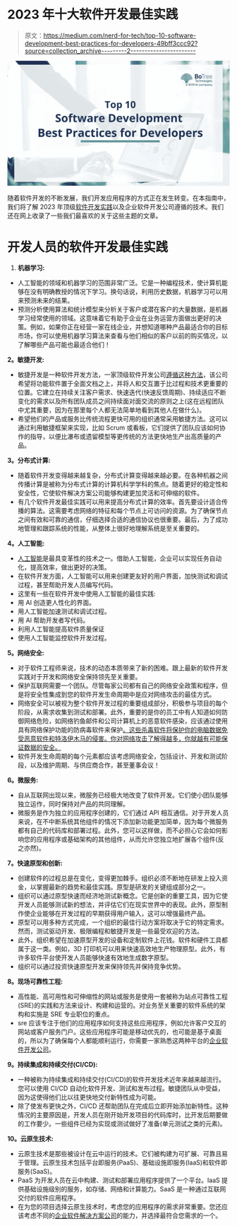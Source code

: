 # 2023 年十大软件开发最佳实践

> 原文：<https://medium.com/nerd-for-tech/top-10-software-development-best-practices-for-developers-49bff3ccc92?source=collection_archive---------2----------------------->

[![](img/5c6152de5d1a12ee823275e7fd5024a7.png)](https://www.botreetechnologies.com/blog/top-software-development-best-practices-for-developers/)

随着软件开发的不断发展，我们开发应用程序的方式正在发生转变。在本指南中，我们将了解 2023 年顶级[软件开发实践](https://www.botreetechnologies.com/blog/7-best-software-development-practices-to-follow-in-2022/)以及企业软件开发公司遵循的技术。我们还在网上收录了一些我们最喜欢的关于这些主题的文章。

# 开发人员的软件开发最佳实践

1.  **机器学习:**

*   人工智能的领域和机器学习的范围非常广泛。它是一种编程技术，使计算机能够在没有明确教授的情况下学习。换句话说，利用历史数据，机器学习可以用来预测未来的结果。
*   预测分析使用算法和统计模型来分析关于客户或潜在客户的大量数据，是机器学习经常使用的领域。这意味着它有助于企业在业务运营方面做出更好的决策。例如，如果你正在经营一家在线企业，并想知道哪种产品最适合你的目标市场，你可以使用机器学习算法来查看与他们相似的客户以前的购买情况，以了解哪些产品可能也最适合他们！

**2。敏捷开发:**

*   敏捷开发是一种软件开发方法，一家顶级软件开发公司[遵循这种方法](https://www.botreetechnologies.com/)，该公司希望将功能软件置于全面文档之上，并将人和交互置于比过程和技术更重要的位置。它建立在持续关注客户需求、快速迭代(快速反馈周期)、持续适应不断变化的需求以及所有团队成员之间持续面对面交流的原则之上(这在远程团队中尤其重要，因为在那里每个人都无法简单地看到其他人在做什么)。
*   希望他们的产品或服务比传统流程更快可用的组织通常采用敏捷方法。这可以通过利用敏捷框架来实现，比如 Scrum 或看板，它们提供了团队应该如何协作的指导，以便比瀑布或遗留模型等更传统的方法更快地生产出高质量的产品。

**3。分布式计算:**

*   随着软件开发变得越来越复杂，分布式计算变得越来越必要。在各种机器之间传播计算是被称为分布式计算的计算机科学学科的焦点。随着更好的稳定性和安全性，它使软件解决方案公司能够构建更加灵活和可伸缩的软件。
*   有几个软件开发最佳实践可以用来提高分布式计算的效率。首先要设计适合传播的算法。这需要考虑网络的特征和每个节点上可访问的资源。为了确保节点之间有效和可靠的通信，仔细选择合适的通信协议也很重要。最后，为了成功地管理和跟踪系统的性能，从整体上很好地理解系统是至关重要的。

**4。人工智能:**

*   [人工智能](https://www.botreetechnologies.com/artificial-intelligence-solutions)是最具变革性的技术之一。借助人工智能，企业可以实现任务自动化，提高效率，做出更好的决策。
*   在软件开发方面，人工智能可以用来创建更友好的用户界面，加快测试和调试过程，甚至帮助开发人员编写代码。
*   这里有一些在软件开发中使用人工智能的最佳实践:
*   用 AI 创造更人性化的界面。
*   用人工智能加速测试和调试过程。
*   用 AI 帮助开发者写代码。
*   利用人工智能提高软件质量保证
*   使用人工智能监控软件开发过程。

**5。网络安全:**

*   对于软件工程师来说，技术的动态本质带来了新的困难。跟上最新的软件开发实践对于开发和网络安全保持领先至关重要。
*   保护互联网需要一个团队。尽管每家公司都有自己的网络安全政策和程序，但是将安全性集成到您的软件开发生命周期中是应对网络攻击的最佳方式。
*   网络安全可以被视为整个软件开发过程的重要组成部分，积极参与项目的每个阶段，从需求收集到测试和部署。此外，重要的是你的员工中有人知道如何防御网络危险，如网络钓鱼邮件和公司计算机上的恶意软件感染，应该通过使用具有网络保护功能的防病毒软件来保护[。这些杀毒软件将保护你的电脑数据免受恶意软件和特洛伊木马的侵害。你对网络攻击了解得越多，你就越有可能保证数据的安全。](https://www.safetydetectives.com/blog/best-antivirus-with-internet-security/)
*   软件开发生命周期的每个元素都应该考虑网络安全，包括设计、开发和测试阶段，以及维护周期、与供应商合作，甚至董事会议！

**6。微服务:**

*   自从互联网出现以来，微服务已经极大地改变了软件开发。它们使小团队能够独立运作，同时保持对产品的共同理解。
*   微服务是作为独立的应用程序创建的，它们通过 API 相互通信。对于开发人员来说，在不中断系统其他组件的情况下添加新功能更加简单，因为每个微服务都有自己的代码库和部署过程。此外，您可以这样做，而不必担心它会如何影响您的应用程序或基础架构的其他组件，从而允许您独立地扩展各个组件(反之亦然)。

**7。快速原型和创新:**

*   创建软件的过程总是在变化，变得更加棘手。组织必须不断地在研发上投入资金，以掌握最新的趋势和最佳实践。原型是研发的关键组成部分之一。
*   组织可以通过原型快速而经济地测试新概念。它是创新的重要工具，因为它使开发人员能够测试新的想法，并评估它们在现实世界中的表现。此外，原型制作使企业能够在开发过程的早期获得用户输入，这可以增强最终产品。
*   原型可以用多种方式完成，一个组织的最佳行动方案将取决于它的特定需求。然而，测试驱动开发、极限编程和敏捷开发是一些最受欢迎的方法。
*   此外，组织希望在加速原型开发的设备和定制软件上花钱。软件和硬件工具都属于这一类。例如，3D 打印机可以用来快速高效地生产物理原型。此外，有许多软件平台使开发人员能够快速有效地生成数字原型。
*   组织可以通过投资快速原型开发来保持领先并保持竞争优势。

**8。现场可靠性工程:**

*   高性能、高可用性和可伸缩性的网站或服务是使用一套被称为站点可靠性工程(SRE)的实践和方法来设计、构建和运营的。对业务至关重要的软件系统的架构和实施是 SRE 专业职位的重点。
*   sre 应该专注于他们的应用程序如何支持这些应用程序，例如允许客户交互的网站或客户服务门户。这些应用程序可能是移动优先的，也可能是基于桌面的，所以为了确保每个人都能顺利运行，你需要一家熟悉这两种平台的[企业软件开发公司](https://www.botreetechnologies.com/enterprise-software-development-company)。

**9。持续集成和持续交付(CI/CD):**

*   一种被称为持续集成和持续交付(CI/CD)的软件开发技术近年来越来越流行。您可以使用 CI/CD 自动化软件开发、测试和发布过程。敏捷团队从中受益，因为这使得他们比以往更快地交付新特性成为可能。
*   除了使发布更快之外，CI/CD 还帮助团队在完成后立即开始添加新特性。这种情况的主要原因是，开发人员在刚开始开发项目的代码库时，比开发后期要做的工作要少。一些组件已经为实现或测试做好了准备(单元测试之类的元素)。

**10。云原生技术:**

*   云原生技术是那些被设计在云中运行的技术。它们被构建为可扩展、可靠且易于管理。云原生技术包括平台即服务(PaaS)、基础设施即服务(IaaS)和软件即服务(SaaS)。
*   PaaS 为开发人员在云中构建、测试和部署应用程序提供了一个平台。IaaS 提供基础设施级别的服务，如存储、网络和计算能力。SaaS 是一种通过互联网交付的软件应用程序。
*   在为您的项目选择云原生技术时，考虑您的应用程序的需求非常重要。您还应该考虑不同的[企业软件解决方案公司](https://www.botreetechnologies.com/blog/types-of-enterprise-software-for-companies/)的能力，并选择最符合您需求的一个。